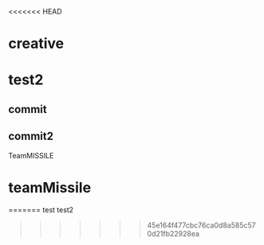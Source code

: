 <<<<<<< HEAD
# creative
# test2
## commit
## commit2
 TeamMISSILE
# teamMissile
=======
test
test2
>>>>>>> 45e164f477cbc76ca0d8a585c570d21fb22928ea
